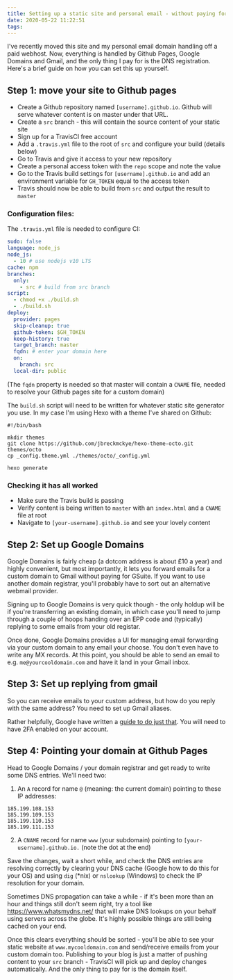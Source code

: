 ```yaml
---
title: Setting up a static site and personal email - without paying for hosting
date: 2020-05-22 11:22:51
tags:
---
```


I've recently moved this site and my personal email domain handling off a paid webhost. Now, everything is handled by Github Pages, Google Domains and Gmail, and the only thing I pay for is the DNS registration. Here's a brief guide on how you can set this up yourself.

<!-- more -->

## Step 1: move your site to Github pages

- Create a Github repository named `[username].github.io`. Github will serve whatever content is on master under that URL.
- Create a `src` branch - this will contain the source content of your static site
- Sign up for a TravisCI free account
- Add a `.travis.yml` file to the root of `src` and configure your build (details below)
- Go to Travis and give it access to your new repository
- Create a personal access token with the `repo` scope and note the value
- Go to the Travis build settings for `[username].github.io` and add an environment variable for `GH_TOKEN` equal to the access token
- Travis should now be able to build from `src` and output the result to `master`

### Configuration files:

The `.travis.yml` file is needed to configure CI:

```yml
sudo: false
language: node_js
node_js:
  - 10 # use nodejs v10 LTS
cache: npm
branches:
  only:
    - src # build from src branch
script:
  - chmod +x ./build.sh
  - ./build.sh
deploy:
  provider: pages
  skip-cleanup: true
  github-token: $GH_TOKEN
  keep-history: true
  target_branch: master
  fqdn: # enter your domain here
  on:
    branch: src
  local-dir: public
```

(The `fqdn` property is needed so that master will contain a `CNAME` file, needed to resolve your Github pages site for a custom domain)

The `build.sh` script will need to be written for whatever static site generator you use. In my case I'm using Hexo with a theme I've shared on Github:

```shell
#!/bin/bash

mkdir themes
git clone https://github.com/jbreckmckye/hexo-theme-octo.git themes/octo
cp _config.theme.yml ./themes/octo/_config.yml

hexo generate
```

### Checking it has all worked

- Make sure the Travis build is passing
- Verify content is being written to `master` with an `index.html` and a `CNAME` file at root
- Navigate to `[your-username].github.io` and see your lovely content

## Step 2: Set up Google Domains

Google Domains is fairly cheap (a dotcom address is about £10 a year) and highly convenient, but most importantly, it lets you forward emails for a custom domain to Gmail without paying for GSuite. If you want to use another domain registrar, you'll probably have to sort out an alternative webmail provider.

Signing up to Google Domains is very quick though - the only holdup will be if you're transferring an existing domain, in which case you'll need to jump through a couple of hoops handing over an EPP code and (typically) replying to some emails from your old registar.

Once done, Google Domains provides a UI for managing email forwarding via your custom domain to any email your choose. You don't even have to write any MX records. 
At this point, you should be able to send an email to e.g. `me@yourcooldomain.com` and have it land in your Gmail inbox.

## Step 3: Set up replying from gmail

So you can receive emails to your custom address, but how do you reply with the same address? You need to set up Gmail aliases.

Rather helpfully, Google have written a [guide to do just that](https://support.google.com/domains/answer/9437157?hl=en-GB). You will need to have 2FA enabled on your account.

## Step 4: Pointing your domain at Github Pages

Head to Google Domains / your domain registrar and get ready to write some DNS entries. We'll need two:

1. An `A` record for name `@` (meaning: the current domain) pointing to these IP addresses:

```text
185.199.108.153
185.199.109.153
185.199.110.153
185.199.111.153
```

2. A `CNAME` record for name `www` (your subdomain) pointing to `[your-username].github.io.` (note the dot at the end)

Save the changes, wait a short while, and check the DNS entries are resolving correctly by clearing your DNS cache (Google how to do this for your OS) and using `dig` (*nix) or `nslookup` (Windows) to check the IP resolution for your domain.

Sometimes DNS propagation can take a while - if it's been more than an hour and things still don't seem right, try a tool like https://www.whatsmydns.net/ that will make DNS lookups on your behalf using servers across the globe. It's highly possible things are still being cached on your end.

Once this clears everything should be sorted - you'll be able to see your static website at `www.mycooldomain.com` and send/receive emails from your custom domain too. Publishing to your blog is just a matter of pushing content to your `src` branch - TravisCI will pick up and deploy changes automatically. And the only thing to pay for is the domain itself.
